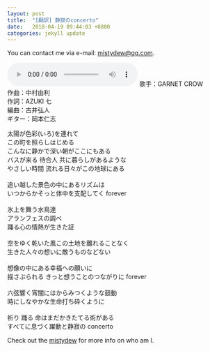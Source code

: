 ```yaml
---
layout: post
title:  "[翻訳] 静寂のconcerto"
date:   2018-04-19 09:44:03 +0800
categories: jekyll update
---
```

You can contact me via e-mail: [mistydew@qq.com](https://en.mail.qq.com).

<audio controls>
  <source src="/audio/静寂のconcerto.mp3" type="audio/mpeg">
您的浏览器不支持 audio 元素。
</audio>
歌手：GARNET CROW<br>
作曲：中村由利<br>
作詞：AZUKI 七<br>
編曲：古井弘人<br>
ギター：岡本仁志<br>

太陽が色彩(いろ)を連れて
<br>
この町を照らしはじめる
<br>
こんなに静かで深い朝がここにもある
<br>
バスが来る 待合人 共に暮らしがあるような
<br>
やさしい時間 流れる日々がこの地球にある
<br>
<br>
追い越した景色の中にあるリズムは
<br>
いつからかそっと体中を支配してく forever
<br>
<br>
氷上を舞う水鳥達
<br>
アランフェスの調べ
<br>
踊る心の情熱が生きた証
<br>
<br>
空をゆく乾いた風この土地を離れることなく
<br>
生きた人々の想いに敵うものなどない
<br>
<br>
想像の中にある幸福への願いに
<br>
揺さぶられる きっと想うことのつながりに forever
<br>
<br>
六弦響く宵闇にはからみつくような鼓動
<br>
時にしなやかな生命打ち砕くように
<br>
<br>
祈り 踊る 命はまだかきたてる術がある
<br>
すべてに息づく躍動と静寂の concerto

Check out the [mistydew][md] for more info on who am I.

[md]: http://github.com/mistydew

